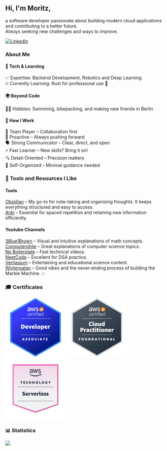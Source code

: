 ## Hi, I'm Moritz,
a software developer passionate about building modern cloud applications and contributing to a better future.\
Always seeking new challenges and ways to improve.

[![LinkedIn](https://img.shields.io/badge/LinkedIn-Moritz%20Franz-blue?style=for-the-badge&logo=linkedin)](https://www.linkedin.com/in/moritz-franz-4bb911211/)

### About Me
#### 🚀 Tech & Learning
✅ Expertise: Backend Development, Robotics and Deep Learning\
🔥 Currently Learning: Rust for professional use 🦀
#### 🌍 Beyond Code
🏊‍♂️ Hobbies: Swimming, bikepacking, and making new friends in Berlin
#### 🎯 How I Work
🤝 Team Player – Collaboration first\
🚀 Proactive – Always pushing forward\
🗣️ Strong Communicator – Clear, direct, and open\
⚡ Fast Learner – New skills? Bring it on!\
🔍 Detail-Oriented – Precision matters\
📅 Self-Organized – Minimal guidance needed
### 🔧 Tools and Resources I Like
#### Tools
[Obsidian](https://obsidian.md/) – My go-to for note-taking and organizing thoughts. It keeps everything structured and easy to access.\
[Anki](https://apps.ankiweb.net/) – Essential for spaced repetition and retaining new information efficiently.
#### Youtube Channels
[3Blue1Brown](https://www.youtube.com/c/3blue1brown) – Visual and intuitive explanations of math concepts.\
[Computerphile](https://www.youtube.com/user/Computerphile) – Great explanations of computer science topics.\
[No Boilerplate](https://www.youtube.com/c/NoBoilerplate) – Fast technical videos.\
[NeetCode](https://www.youtube.com/c/NeetCode) – Excellent for DSA practice.\
[Veritasium](https://www.youtube.com/@veritasium) – Entertaining and educational science content.\
[Wintergatan](https://www.youtube.com/c/Wintergatan) – Good vibes and the never-ending process of building the Marble Machine. 🎶
### 🎓 Certificates
![image](badges/AWS%20Associate%20Developer.png)
![image](badges/AWS%20Foundational%20Cloud%20Practitioner.png)
![AWS Serverless Badge](badges/AWS%20Serverless%20Badge.png)
### 📊 Statistics
<img src="https://github-readme-activity-graph.vercel.app/graph?username=DezzardHD&theme=react">
